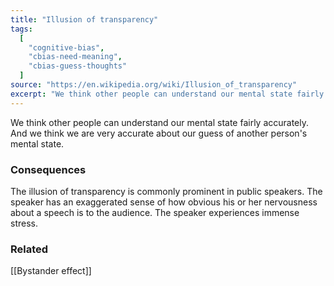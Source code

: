 ```yaml
---
title: "Illusion of transparency"
tags:
  [
    "cognitive-bias",
    "cbias-need-meaning",
    "cbias-guess-thoughts"
  ]
source: "https://en.wikipedia.org/wiki/Illusion_of_transparency"
excerpt: "We think other people can understand our mental state fairly accurately."
---
```


We think other people can understand our mental state fairly accurately. And we think we are very accurate about our guess of another person's mental state.

### Consequences

The illusion of transparency is commonly prominent in public speakers. The speaker has an exaggerated sense of how obvious his or her nervousness about a speech is to the audience. The speaker experiences immense stress.

### Related

[[Bystander effect]]
